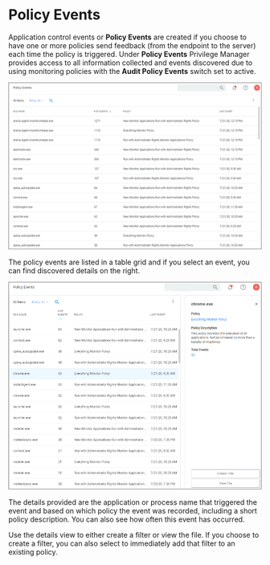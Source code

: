 [title]: # (Policy Events)
[tags]: # (admin,configuration)
[priority]: # (5000)
# Policy Events

Application control events or __Policy Events__ are created if you choose to have one or more policies send feedback (from the endpoint to the server) each time the policy is triggered. Under __Policy Events__ Privilege Manager provides access to all information collected and events discovered due to using monitoring policies with the __Audit Policy Events__ switch set to active.

![policy events](images/policy-events.png "Policy Events page")

The policy events are listed in a table grid and if you select an event, you can find discovered details on the right.

![policy events 2](images/policy-events-2.png "Policy Events with events details listed")

The details provided are the application or process name that triggered the event and based on which policy the event was recorded, including a short policy description. You can also see how often this event has occurred.

Use the details view to either create a filter or view the file. If you choose to create a filter, you can also select to immediately add that filter to an existing policy.

